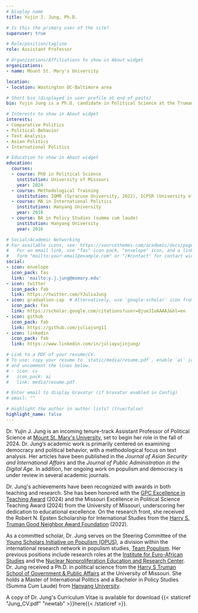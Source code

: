 ```yaml
---
# Display name
title: Yujin J. Jung, Ph.D.

# Is this the primary user of the site?
superuser: true

# Role/position/tagline
role: Assistant Professor

# Organizations/Affiliations to show in About widget
organizations:
- name: Mount St. Mary's University 

location:
- location: Washington DC-Baltimore area

# Short bio (displayed in user profile at end of posts)
bio: Yujin Jung is a Ph.D. candidate in Political Science at the Truman School of Government and Public Affairs, University of Missouri, and an incoming Assistant Professor in the Department of Political Science at Mount St. Mary's University. 

# Interests to show in About widget
interests:
- Comparative Politics
- Political Behavior
- Text Analysis
- Asian Politics
- International Politics

# Education to show in About widget
education:
  courses:
  - course: PhD in Political Science
    institution: University of Missouri
    year: 2024 
  - course: Methodological Training 
    institution: IQMR (Syracuse University, 2022), ICPSR (University of Michigan, 2021), SICSS (Rutgers University, 2020)
  - course: MA in International Politics
    institutions: Hanyang University
    year: 2018
  - course: BA in Policy Studies (summa cum laude)
    institution: Hanyang University
    year: 2016

# Social/Academic Networking
# For available icons, see: https://sourcethemes.com/academic/docs/page-builder/#icons
#   For an email link, use "fas" icon pack, "envelope" icon, and a link in the
#   form "mailto:your-email@example.com" or "/#contact" for contact widget.
social:
- icon: envelope
  icon_pack: fas
  link: 'mailto:y.j.jung@msmary.edu'
- icon: twitter
  icon_pack: fab
  link: https://twitter.com/YJuliaJung
- icon: graduation-cap  # Alternatively, use `google-scholar` icon from `ai` icon pack
  icon_pack: fas
  link: https://scholar.google.com/citations?user=QjueJIoAAAAJ&hl=en
- icon: github
  icon_pack: fab
  link: https://github.com/juliajung11
- icon: linkedin
  icon_pack: fab
  link: https://www.linkedin.com/in/juliayujinjung/

# Link to a PDF of your resume/CV.
# To use: copy your resume to `static/media/resume.pdf`, enable `ai` icons in `params.toml`, 
# and uncomment the lines below.
# - icon: cv
#   icon_pack: ai
#   link: media/resume.pdf

# Enter email to display Gravatar (if Gravatar enabled in Config)
# email: ""

# Highlight the author in author lists? (true/false)
highlight_name: false
--- 
```


Dr. Yujin J. Jung is an incoming tenure-track Assistant Professor of Political Science at [Mount St. Mary's University](https://msmary.edu/), set to begin her role in the fall of 2024. Dr. Jung’s academic work is primarily centered on examining democracy and political behavior, with a methodological focus on text analysis. Her articles have been published in the _Journal of Asian Security and International Affairs_ and the _Journal of Public Administration in the Digital Age_. In addition, her ongoing work on populism and democracy is under review in several academic journals.

Dr. Jung's achievements have been recognized with awards in both teaching and research. She has been honored with the [GPC Excellence in Teaching Award](https://gpc.missouri.edu/resources-programs/awards/) (2024) and the Missouri Excellence in Political Science Teaching Award (2024) from the University of Missouri, underscoring her dedication to educational excellence. On the research front, she received the Robert N. Epsten Scholarship for International Studies from the [Harry S. Truman Good Neighbor Award Foundation](https://trumanaward.org/) (2022).

As a committed scholar, Dr. Jung serves on the Steering Committee of the [Young Scholars Initiative on Populism (OPUS)](https://populism.byu.edu/directory/yujin-julia-jung), a division within the international research network in populism studies, [Team Populism](https://populism.byu.edu/). Her previous positions include research roles at the [Institute for Euro-African Studies](http://africa.hanyang.ac.kr/eng/) and the [Nuclear Nonproliferation Education and Research Center](http://nerec.or.kr/). Dr. Jung received a Ph.D. in political science from the [Harry S Truman School of Government & Public Affairs](https://truman.missouri.edu) at the University of Missouri. She holds a Master of International Politics and a Bachelor in Policy Studies (Summa Cum Laude) from [Hanyang University](https://www.hanyang.ac.kr/web/eng).

A copy of Dr. Jung's Curriculum Vitae is available for download {{< staticref "Jung_CV.pdf" "newtab" >}}here{{< /staticref >}}.

